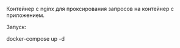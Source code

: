 Контейнер с nginx для проксирования запросов на контейнер с приложением.

Запуск:

docker-compose up -d
